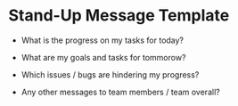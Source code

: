 # Stand-Up Message Template

- What is the progress on my tasks for today?

- What are my goals and tasks for tommorow?

- Which issues / bugs are hindering my progress?

- Any other messages to team members / team overall?
